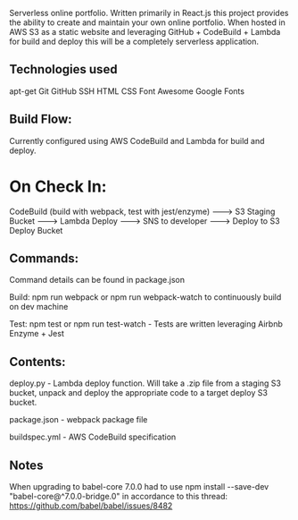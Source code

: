 Serverless online portfolio.   Written primarily in React.js this project provides the ability to create and maintain your own online portfolio.   When hosted in 
AWS S3 as a static website and leveraging GitHub + CodeBuild + Lambda for build and deploy this will be a completely serverless application.  




## Technologies used

apt-get
Git
GitHub
SSH
HTML
CSS
Font Awesome
Google Fonts

## Build Flow:

Currently configured using AWS CodeBuild and Lambda for build and deploy.  

# On Check In:

  CodeBuild (build with webpack, test with jest/enzyme) --->  S3 Staging Bucket --->  Lambda Deploy  ---> SNS to developer  ---> Deploy to S3 Deploy Bucket




## Commands:

Command details can be found in package.json

Build:   npm run webpack  or npm run webpack-watch to continuously build on dev machine

Test:   npm test or npm run test-watch  -  Tests are written leveraging Airbnb Enzyme + Jest


## Contents:

deploy.py  -  Lambda deploy function.   Will take a .zip file from a staging S3 bucket, unpack and deploy the appropriate code to a target deploy S3 bucket. 

package.json  -  webpack package file

buildspec.yml  -  AWS CodeBuild specification


## Notes
  When upgrading to babel-core 7.0.0 had to use npm install --save-dev "babel-core@^7.0.0-bridge.0" in accordance to this thread:  https://github.com/babel/babel/issues/8482
